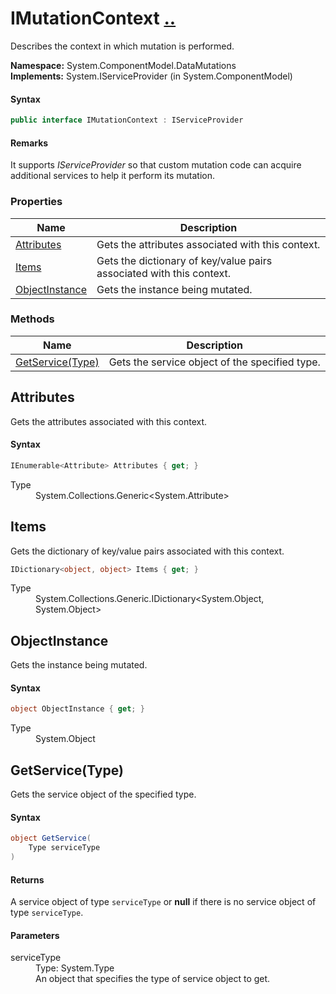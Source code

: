 # IMutationContext [..](../README.md#documentation-index 'Documentation Index')

Describes the context in which mutation is performed.

**Namespace:** System.ComponentModel.DataMutations<br />
**Implements:** System.IServiceProvider (in System.ComponentModel)

#### Syntax

```csharp
public interface IMutationContext : IServiceProvider
```

#### Remarks

It supports *IServiceProvider* so that custom mutation code can acquire additional services to help it perform its mutation.


### Properties

| Name | Description |
| ---- | ----------- |
| [Attributes](#Attributes) | Gets the attributes associated with this context. |
| [Items](#Items) | Gets the dictionary of key/value pairs associated with this context. |
| [ObjectInstance](#ObjectInstance) | Gets the instance being mutated. |


### Methods

| Name | Description |
| ---- | ----------- |
| [GetService(Type)](#GetServiceType) | Gets the service object of the specified type. |


<a name='Attributes'></a>
## Attributes

Gets the attributes associated with this context.

#### Syntax

```csharp
IEnumerable<Attribute> Attributes { get; }
```

<dl>
	<dt>Type</dt>
	<dd>System.Collections.Generic&lt;System.Attribute&gt;</dd>
</dl>


<a name='Items'></a>
## Items

Gets the dictionary of key/value pairs associated with this context.

```csharp
IDictionary<object, object> Items { get; }
```

<dl>
	<dt>Type</dt>
	<dd>System.Collections.Generic.IDictionary&lt;System.Object, System.Object&gt;</dd>
</dl>


<a name='ObjectInstance'></a>
## ObjectInstance

Gets the instance being mutated.

#### Syntax

```csharp
object ObjectInstance { get; }
```

<dl>
	<dt>Type</dt>
	<dd>System.Object</dd>
</dl>


<a name='GetServiceType'></a>
## GetService(Type)

Gets the service object of the specified type.

#### Syntax

```csharp
object GetService(
	Type serviceType
)
```

#### Returns

A service object of type `serviceType` or **null** if there is no service object of type `serviceType`.

#### Parameters

<dl>
	<dt>serviceType</dt>
	<dd>Type: System.Type<br />An object that specifies the type of service object to get.</dd>
</dl>

